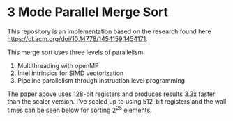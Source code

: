 # 3 Mode Parallel Merge Sort

This repository is an implementation based on the research found here <a>https://dl.acm.org/doi/10.14778/1454159.1454171</a>.

This merge sort uses three levels of parallelism:
1. Multithreading with openMP
2. Intel intrinsics for SIMD vectorization
3. Pipeline parallelism through instruction level programming

The paper above uses 128-bit registers and produces results 3.3x faster than the scaler version. I've scaled up to using 512-bit registers and the wall times can be seen below for sorting 2<sup>25</sup> elements.

